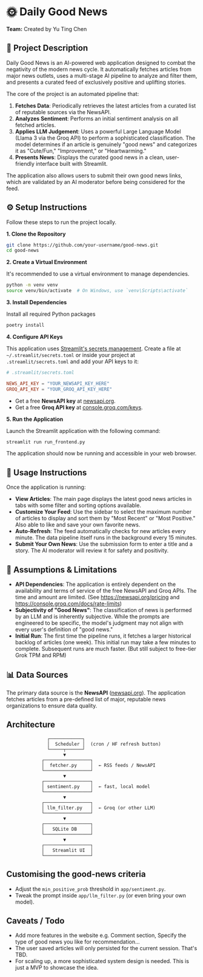 # 🌞 Daily Good News

**Team:** Created by Yu Ting Chen

## 📖 Project Description

Daily Good News is an AI-powered web application designed to combat the negativity of the modern news cycle. It automatically fetches articles from major news outlets, uses a multi-stage AI pipeline to analyze and filter them, and presents a curated feed of exclusively positive and uplifting stories.

The core of the project is an automated pipeline that:
1.  **Fetches Data**: Periodically retrieves the latest articles from a curated list of reputable sources via the NewsAPI.
2.  **Analyzes Sentiment**: Performs an initial sentiment analysis on all fetched articles.
3.  **Applies LLM Judgement**: Uses a powerful Large Language Model (Llama 3 via the Groq API) to perform a sophisticated classification. The model determines if an article is genuinely "good news" and categorizes it as "Cute/Fun," "Improvement," or "Heartwarming."
4.  **Presents News**: Displays the curated good news in a clean, user-friendly interface built with Streamlit.

The application also allows users to submit their own good news links, which are validated by an AI moderator before being considered for the feed.

## ⚙️ Setup Instructions

Follow these steps to run the project locally.

**1. Clone the Repository**

```bash
git clone https://github.com/your-username/good-news.git
cd good-news
```

**2. Create a Virtual Environment**

It's recommended to use a virtual environment to manage dependencies.

```bash
python -m venv venv
source venv/bin/activate  # On Windows, use `venv\Scripts\activate`
```

**3. Install Dependencies**

Install all required Python packages 

```bash
poetry install
```

**4. Configure API Keys**

This application uses [Streamlit's secrets management](https://docs.streamlit.io/library/advanced-features/secrets-management). Create a file at `~/.streamlit/secrets.toml` or inside your project at `.streamlit/secrets.toml` and add your API keys to it:

```toml
# .streamlit/secrets.toml

NEWS_API_KEY = "YOUR_NEWSAPI_KEY_HERE"
GROQ_API_KEY = "YOUR_GROQ_API_KEY_HERE"
```

*   Get a free **NewsAPI key** at [newsapi.org](https://newsapi.org).
*   Get a free **Groq API key** at [console.groq.com/keys](https://console.groq.com/keys).

**5. Run the Application**

Launch the Streamlit application with the following command:

```bash
streamlit run run_frontend.py
```

The application should now be running and accessible in your web browser.

## 🚀 Usage Instructions

Once the application is running:
*   **View Articles**: The main page displays the latest good news articles in tabs with some filter and sorting options available.
*   **Customize Your Feed**: Use the sidebar to select the maximum number of articles to display and sort them by "Most Recent" or "Most Positive." Also able to like and save your own favorite news.
*   **Auto-Refresh**: The feed automatically checks for new articles every minute. The data pipeline itself runs in the background every 15 minutes.
*   **Submit Your Own News**: Use the submission form to enter a title and a story. The AI moderator will review it for safety and positivity.

## 📝 Assumptions & Limitations

*   **API Dependencies**: The application is entirely dependent on the availability and terms of service of the free NewsAPI and Groq APIs. The time and amount are limited. (See https://newsapi.org/pricing and https://console.groq.com/docs/rate-limits)
*   **Subjectivity of "Good News"**: The classification of news is performed by an LLM and is inherently subjective. While the prompts are engineered to be specific, the model's judgment may not align with every user's definition of "good news."
*   **Initial Run**: The first time the pipeline runs, it fetches a larger historical backlog of articles (one week). This initial run may take a few minutes to complete. Subsequent runs are much faster. (But still subject to free-tier Grok TPM and RPM)

## 📊 Data Sources

The primary data source is the **NewsAPI** ([newsapi.org](https://newsapi.org)). The application fetches articles from a pre-defined list of major, reputable news organizations to ensure data quality.

## Architecture

```
               ┌────────────┐
               │  Scheduler │  (cron / HF refresh button)
               └─────┬──────┘
                     ▼
             ┌─────────────────┐
             │  fetcher.py     │  ← RSS feeds / NewsAPI
             └─────────────────┘
                     ▼
             ┌─────────────────┐
             │ sentiment.py    │  ← fast, local model
             └─────────────────┘
                     ▼
             ┌─────────────────┐
             │ llm_filter.py   │  ← Groq (or other LLM)
             └─────────────────┘
                     ▼
             ┌─────────────────┐
             │   SQLite DB     │
             └─────────────────┘
                     ▼
             ┌─────────────────┐
             │   Streamlit UI  │
             └─────────────────┘
```

## Customising the good-news criteria

* Adjust the `min_positive_prob` threshold in `app/sentiment.py`.
* Tweak the prompt inside `app/llm_filter.py` (or even bring your own model).

## Caveats / Todo

* Add more features in the website e.g. Comment section, Specify the type of good news you like for recommendation...
* The user saved articles will only persisted for the current session. That's TBD.
* For scaling up, a more sophisticated system design is needed. This is just a MVP to showcase the idea.
